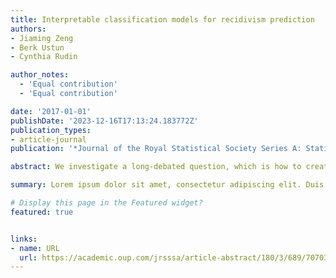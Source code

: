 ```yaml
---
title: Interpretable classification models for recidivism prediction
authors:
- Jiaming Zeng
- Berk Ustun
- Cynthia Rudin

author_notes:
  - 'Equal contribution'
  - 'Equal contribution'

date: '2017-01-01'
publishDate: '2023-12-16T17:13:24.183772Z'
publication_types:
- article-journal
publication: '*Journal of the Royal Statistical Society Series A: Statistics in Society*'

abstract: We investigate a long-debated question, which is how to create predictive models of recidivism that are sufficiently accurate, transparent, and interpretable to use for decision-making. This question is complicated as these models are used to support different decisions, from sentencing, to determining release on probation, to allocating preventative social services. Each use case might have an objective other than classification accuracy, such as a desired true positive rate (TPR) or false positive rate (FPR). Each (TPR, FPR) pair is a point on the receiver operator characteristic (ROC) curve. We use popular machine learning methods to create models along the full ROC curve on a wide range of recidivism prediction problems. We show that many methods (SVM, Ridge Regression) produce equally accurate models along the full ROC curve. However, methods that designed for interpretability (CART, C5.0) cannot be tuned to produce models that are accurate and/or interpretable. To handle this shortcoming, we use a new method known as SLIM (Supersparse Linear Integer Models) to produce accurate, transparent, and interpretable models along the full ROC curve. These models can be used for decision-making for many different use cases, since they are just as accurate as the most powerful black-box machine learning models, but completely transparent, and highly interpretable.

summary: Lorem ipsum dolor sit amet, consectetur adipiscing elit. Duis posuere tellus ac convallis placerat. Proin tincidunt magna sed ex sollicitudin condimentum.

# Display this page in the Featured widget?
featured: true


links:
- name: URL
  url: https://academic.oup.com/jrsssa/article-abstract/180/3/689/7070340
---
```

